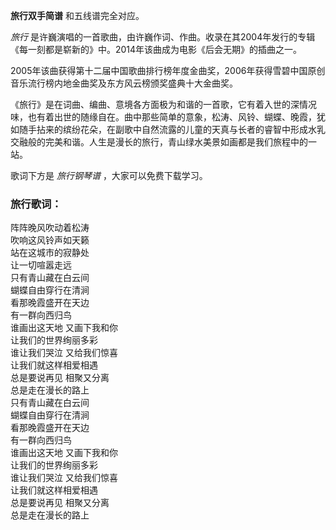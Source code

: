 

**旅行双手简谱** 和五线谱完全对应。

_旅行_ 是许巍演唱的一首歌曲，由许巍作词、作曲。收录在其2004年发行的专辑《每一刻都是崭新的》中。2014年该曲成为电影《后会无期》的插曲之一。

2005年该曲获得第十二届中国歌曲排行榜年度金曲奖，2006年获得雪碧中国原创音乐流行榜内地金曲奖及东方风云榜颁奖盛典十大金曲奖。

《旅行》是在词曲、编曲、意境各方面极为和谐的一首歌，它有着入世的深情况味，也有着出世的随缘自在。曲中那些简单的意象，松涛、风铃、蝴蝶、晚霞，犹如随手拈来的缤纷花朵，在副歌中自然流露的儿童的天真与长者的睿智中形成水乳交融般的完美和谐。人生是漫长的旅行，青山绿水美景如画都是我们旅程中的一站。

歌词下方是 _旅行钢琴谱_ ，大家可以免费下载学习。

### 旅行歌词：

阵阵晚风吹动着松涛  
吹响这风铃声如天籁  
站在这城市的寂静处  
让一切喧嚣走远  
只有青山藏在白云间  
蝴蝶自由穿行在清涧  
看那晚霞盛开在天边  
有一群向西归鸟  
谁画出这天地 又画下我和你  
让我们的世界绚丽多彩  
谁让我们哭泣 又给我们惊喜  
让我们就这样相爱相遇  
总是要说再见 相聚又分离  
总是走在漫长的路上  
只有青山藏在白云间  
蝴蝶自由穿行在清涧  
看那晚霞盛开在天边  
有一群向西归鸟  
谁画出这天地 又画下我和你  
让我们的世界绚丽多彩  
谁让我们哭泣 又给我们惊喜  
让我们就这样相爱相遇  
总是要说再见 相聚又分离  
总是走在漫长的路上

